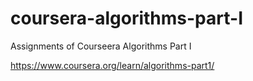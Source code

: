 # coursera-algorithms-part-I
Assignments of Courseera Algorithms Part I 

https://www.coursera.org/learn/algorithms-part1/
